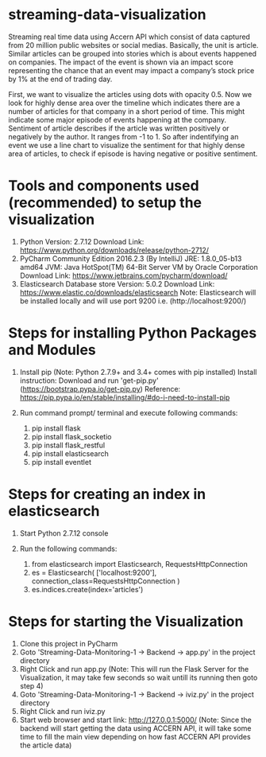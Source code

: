 # streaming-data-visualization
Streaming real time data using Accern API which consist of data captured from 20 million public websites or social medias. Basically, the unit is article. Similar articles can be grouped into stories which is about events happened on companies. The impact of the event is shown via an impact score representing the chance that an event may impact a company’s stock price by 1% at the end of trading day. 

First, we want to visualize the articles using dots with opacity 0.5. Now we look for highly dense area over the timeline which indicates there are a number of articles for that company in a short period of time. This might indicate some major episode of events happening at the company. Sentiment of article describes if the article was written positively or negatively by the author. It ranges from -1 to 1. So after indentifying an event we use a line chart to visualize the sentiment for that highly dense area of articles, to check if episode is having negative or positive sentiment.

# Tools and components used (recommended) to setup the visualization
  1.  Python 
      Version: 2.7.12
      Download Link: https://www.python.org/downloads/release/python-2712/
  2.  PyCharm Community Edition 2016.2.3 (By IntelliJ)
      JRE: 1.8.0_05-b13 amd64
      JVM: Java HotSpot(TM) 64-Bit Server VM by Oracle Corporation
      Download Link: https://www.jetbrains.com/pycharm/download/
  3.  Elasticsearch Database store
      Version: 5.0.2
      Download Link: https://www.elastic.co/downloads/elasticsearch
      Note: Elasticsearch will be installed locally and will use port 9200 i.e. (http://localhost:9200/)
      
# Steps for installing Python Packages and Modules
  1.  Install pip (Note: Python 2.7.9+ and 3.4+ comes with pip installed)
      Install instruction: Download and run 'get-pip.py' (https://bootstrap.pypa.io/get-pip.py)
      Reference: https://pip.pypa.io/en/stable/installing/#do-i-need-to-install-pip
  2.  Run command prompt/ terminal and execute following commands:
  
        1.  pip install flask
        2.  pip install flask_socketio
        3.  pip install flask_restful
        4.  pip install elasticsearch
        5.  pip install eventlet

# Steps for creating an index in elasticsearch
  1.  Start Python 2.7.12 console
  2.  Run the following commands:
  
      1.  from elasticsearch import Elasticsearch, RequestsHttpConnection
      2.  es = Elasticsearch(
             ['localhost:9200'],
             connection_class=RequestsHttpConnection
          )
      3.  es.indices.create(index='articles')
     
# Steps for starting the Visualization
  1.  Clone this project in PyCharm
  2.  Goto 'Streaming-Data-Monitoring-1 -> Backend -> app.py' in the project directory
  3.  Right Click and run app.py (Note: This will run the Flask Server for the Visualization, it may take few seconds so wait untill its running then goto step 4)
  4.  Goto 'Streaming-Data-Monitoring-1 -> Backend -> iviz.py' in the project directory
  5.  Right Click and run iviz.py
  6.  Start web browser and start link: http://127.0.0.1:5000/
(Note: Since the backend will start getting the data using ACCERN API, it will take some time to fill the main view depending on how fast ACCERN API provides the article data)
      

 

